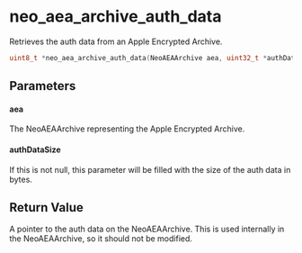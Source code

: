 # neo_aea_archive_auth_data
Retrieves the auth data from an Apple Encrypted Archive.

```c
uint8_t *neo_aea_archive_auth_data(NeoAEAArchive aea, uint32_t *authDataSize);
```

## Parameters

#### aea

The NeoAEAArchive representing the Apple Encrypted Archive.

#### authDataSize

If this is not null, this parameter will be filled with the size of the auth data in bytes.

## Return Value

A pointer to the auth data on the NeoAEAArchive. This is used internally in the NeoAEAArchive, so it should not be modified.